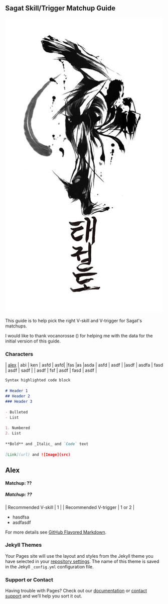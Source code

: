 
## Sagat Skill/Trigger Matchup Guide

![](tkd-kick.jpg)

This guide is to help pick the right V-skill and V-trigger for Sagat's matchups. 

I would like to thank vocanorosse () for helping me with the data for the initial version of this guide.

### Characters

| [alex](#alex) | abi | ken | asfd  |  asfd|
|fas   |as   |asda   | asfd  | asdf |
|asdf  |  asdfa |  fasd | asdf  | sadf |
|  asdf | fsf   | asdf  |  fasd | asdf  |


```markdown
Syntax highlighted code block

# Header 1
## Header 2
### Header 3

- Bulleted
- List

1. Numbered
2. List

**Bold** and _Italic_ and `Code` text

[Link](url) and ![Image](src)
```


## Alex
#### Matchup: ??
##### Matchup: ??
| Recommended V-skill | 1 |
| Recommended V-trigger | 1 or 2 |
- hasdfsa
- asdfasdf


For more details see [GitHub Flavored Markdown](https://guides.github.com/features/mastering-markdown/).

### Jekyll Themes

Your Pages site will use the layout and styles from the Jekyll theme you have selected in your [repository settings](https://github.com/synkobass/tuto/settings). The name of this theme is saved in the Jekyll `_config.yml` configuration file.

### Support or Contact

Having trouble with Pages? Check out our [documentation](https://docs.github.com/categories/github-pages-basics/) or [contact support](https://github.com/contact) and we’ll help you sort it out.
